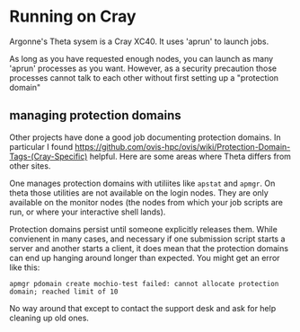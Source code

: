 # Running on Cray

Argonne's Theta sysem is a Cray XC40.  It uses 'aprun' to launch jobs.

As long as you have requested enough nodes, you can launch as many 'aprun'
processes as you want.  However, as a security precaution those processes
cannot talk to each other without first setting up a "protection domain"

## managing protection domains

Other projects have done a good job documenting protection domains.  In
particular I found
https://github.com/ovis-hpc/ovis/wiki/Protection-Domain-Tags-(Cray-Specific)
helpful.  Here are some areas where Theta differs from other sites.

One manages protection domains with utiliites like `apstat` and `apmgr`.  On
theta those utilities are not available on the login nodes.  They are only
available on the monitor nodes (the nodes from which your job scripts are run,
or where your interactive shell lands).

Protection domains persist until someone explicitly releases them.  While convienent in many cases, and necessary if one submission script starts a server and another starts a client, it does mean that the protection domains can end up hanging around longer than expected.  You might get an error like this:

    apmgr pdomain create mochio-test failed: cannot allocate protection domain; reached limit of 10

No way around that except to contact the support desk and ask for help cleaning up old ones.
